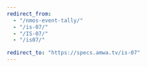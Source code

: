 ```yaml
---
redirect_from:
  - "/nmos-event-tally/"
  - "/is-07/"
  - "/IS-07/"
  - "/is07/"

redirect_to: "https://specs.amwa.tv/is-07"
---
```

